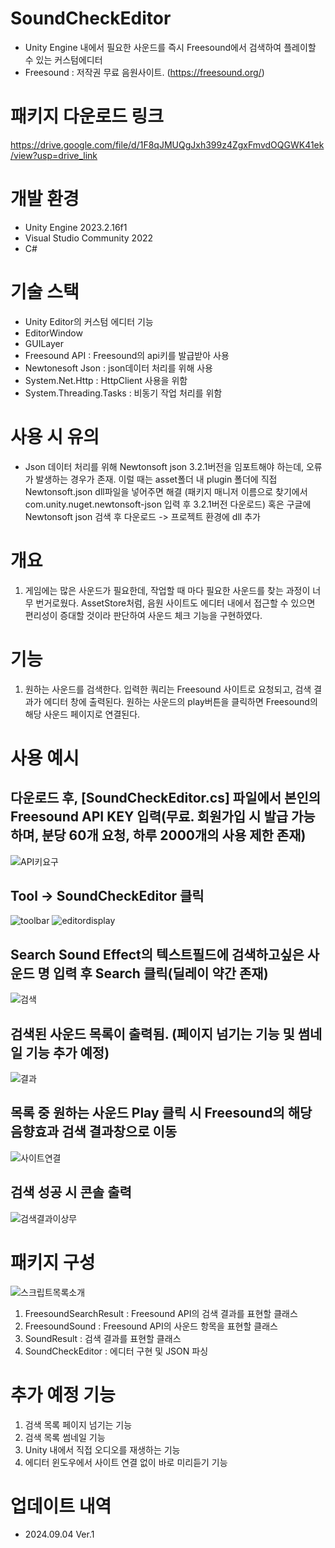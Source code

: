 # SoundCheckEditor
- Unity Engine 내에서 필요한 사운드를 즉시 Freesound에서 검색하여 플레이할 수 있는 커스텀에디터
- Freesound : 저작권 무료 음원사이트. (https://freesound.org/)

# 패키지 다운로드 링크
https://drive.google.com/file/d/1F8qJMUQgJxh399z4ZgxFmvdOQGWK41ek/view?usp=drive_link

# 개발 환경 
- Unity Engine 2023.2.16f1
- Visual Studio Community 2022
- C#

# 기술 스택
- Unity Editor의 커스텀 에디터 기능
- EditorWindow
- GUILayer
- Freesound API : Freesound의 api키를 발급받아 사용
- Newtonesoft Json : json데이터 처리를 위해 사용
- System.Net.Http : HttpClient 사용을 위함
- System.Threading.Tasks : 비동기 작업 처리를 위함

# 사용 시 유의
- Json 데이터 처리를 위해 Newtonsoft json 3.2.1버전을 임포트해야 하는데, 오류가 발생하는 경우가 존재. 이럴 때는 asset폴더 내 plugin 폴더에 직접 Newtonsoft.json dll파일을 넣어주면 해결
(패키지 매니저 이름으로 찾기에서 com.unity.nuget.newtonsoft-json 입력 후 3.2.1버전 다운로드) 혹은 구글에 Newtonsoft json 검색 후 다운로드 -> 프로젝트 환경에 dll 추가

# 개요
1. 게임에는 많은 사운드가 필요한데, 작업할 때 마다 필요한 사운드를 찾는 과정이 너무 번거로웠다. AssetStore처럼, 음원 사이트도 에디터 내에서 접근할 수 있으면 편리성이 증대할 것이라 판단하여 사운드 체크 기능을 구현하였다.

# 기능
1. 원하는 사운드를 검색한다. 입력한 쿼리는 Freesound 사이트로 요청되고, 검색 결과가 에디터 창에 출력된다. 원하는 사운드의 play버튼을 클릭하면 Freesound의 해당 사운드 페이지로 연결된다.

# 사용 예시
 ## 다운로드 후, [SoundCheckEditor.cs] 파일에서 본인의 Freesound API KEY 입력(무료. 회원가입 시 발급 가능하며, 분당 60개 요청, 하루 2000개의 사용 제한 존재)
 ![API키요구](https://github.com/user-attachments/assets/2932bfcf-051f-43f3-bf91-73983f71911b)
 
 ## Tool -> SoundCheckEditor 클릭
![toolbar](https://github.com/user-attachments/assets/a34742fa-0c4d-4cd1-9a42-17437d878ab5)
![editordisplay](https://github.com/user-attachments/assets/1e594429-d6f3-4221-b9cf-2e19aed243f2)

 ## Search Sound Effect의 텍스트필드에 검색하고싶은 사운드 명 입력 후 Search 클릭(딜레이 약간 존재)
 ![검색](https://github.com/user-attachments/assets/9d036d0c-5ea5-41f2-b2a0-e5e24dc40bd6)

 ## 검색된 사운드 목록이 출력됨. (페이지 넘기는 기능 및 썸네일 기능 추가 예정)
 ![결과](https://github.com/user-attachments/assets/26f9b380-c94c-4ba9-9da0-42895b3757f6)

 ## 목록 중 원하는 사운드 Play 클릭 시 Freesound의 해당 음향효과 검색 결과창으로 이동
 ![사이트연결](https://github.com/user-attachments/assets/8de394a9-ff07-4bf4-b278-fde511178719)

 ## 검색 성공 시 콘솔 출력
 ![검색결과이상무](https://github.com/user-attachments/assets/05e05035-1db0-48c4-94b1-aed10cc31029)

# 패키지 구성
![스크립트목록소개](https://github.com/user-attachments/assets/08f7cf70-f731-4c2c-85b8-e1e4c2a48779)
 1. FreesoundSearchResult : Freesound API의 검색 결과를 표현할 클래스
 2. FreesoundSound : Freesound API의 사운드 항목을 표현할 클래스
 3. SoundResult : 검색 결과를 표현할 클래스
 4. SoundCheckEditor : 에디터 구현 및 JSON 파싱

# 추가 예정 기능
1. 검색 목록 페이지 넘기는 기능
2. 검색 목록 썸네일 기능
3. Unity 내에서 직접 오디오를 재생하는 기능
4. 에디터 윈도우에서 사이트 연결 없이 바로 미리듣기 기능

# 업데이트 내역
- 2024.09.04 Ver.1
 
